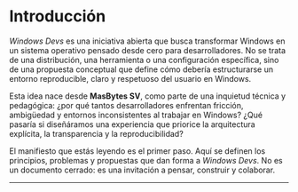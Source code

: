 # Introducción

*Windows Devs* es una iniciativa abierta que busca transformar Windows en un sistema operativo pensado desde cero para desarrolladores. No se trata de una distribución, una herramienta o una configuración específica, sino de una propuesta conceptual que define cómo debería estructurarse un entorno reproducible, claro y respetuoso del usuario en Windows.

Esta idea nace desde **MasBytes SV**, como parte de una inquietud técnica y pedagógica: ¿por qué tantos desarrolladores enfrentan fricción, ambigüedad y entornos inconsistentes al trabajar en Windows? ¿Qué pasaría si diseñáramos una experiencia que priorice la arquitectura explícita, la transparencia y la reproducibilidad?

El manifiesto que estás leyendo es el primer paso. Aquí se definen los principios, problemas y propuestas que dan forma a *Windows Devs*. No es un documento cerrado: es una invitación a pensar, construir y colaborar.

---
